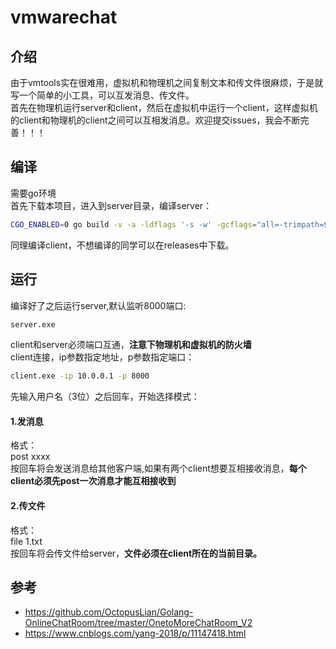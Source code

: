 # vmwarechat
## 介绍
由于vmtools实在很难用，虚拟机和物理机之间复制文本和传文件很麻烦，于是就写一个简单的小工具，可以互发消息、传文件。   
首先在物理机运行server和client，然后在虚拟机中运行一个client，这样虚拟机的client和物理机的client之间可以互相发消息。欢迎提交issues，我会不断完善！！！  

## 编译
需要go环境  
首先下载本项目，进入到server目录，编译server：
```bash
CGO_ENABLED=0 go build -v -a -ldflags '-s -w' -gcflags="all=-trimpath=${PWD}" -asmflags="all=-trimpath=${PWD}" -o ./server server.go
```
同理编译client，不想编译的同学可以在releases中下载。
## 运行
编译好了之后运行server,默认监听8000端口:
```bash
server.exe
```
client和server必须端口互通，**注意下物理机和虚拟机的防火墙**  
client连接，ip参数指定地址，p参数指定端口：
```bash
client.exe -ip 10.0.0.1 -p 8000
```
先输入用户名（3位）之后回车，开始选择模式：
#### 1.发消息

格式：  
post xxxx  
按回车将会发送消息给其他客户端,如果有两个client想要互相接收消息，**每个client必须先post一次消息才能互相接收到**  

#### 2.传文件
格式：  
file 1.txt  
按回车将会传文件给server，**文件必须在client所在的当前目录。**  

## 参考
- https://github.com/OctopusLian/Golang-OnlineChatRoom/tree/master/OnetoMoreChatRoom_V2
- https://www.cnblogs.com/yang-2018/p/11147418.html
